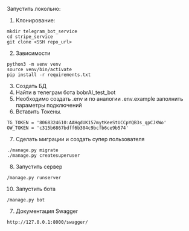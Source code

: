 
Запустить локольно:

1. Клонирование:
``` 
mkdir telegram_bot_service
cd stripe_service
git clone <SSH repo_url>
```

2. Зависимости
```
python3 -m venv venv
source venv/bin/activate
pip install -r requirements.txt
```

3. Создать БД
4. Найти в телеграм бота bobrAI_test_bot
5. Необходимо создать .env и по аналогии .env.example заполнить параметры подключений
6. Вставить Токены. 
```
TG_TOKEN = '8068324610:AAHqdUK157mytKeeStUCCpYQB3s_qpCJKWo'
OW_TOKEN = 'c315b6867bdff6b304c9bcfb6ce9b574'
```
7. Сделать миграции и создать супер пользователя

```
./manage.py migrate
./manage.py createsuperuser
```
8. Запустить сервер
   
```
/manage.py runserver
```
10. Запустить бота
    
```
/manage.py bot
```

7. Документация Swagger
```
http://127.0.0.1:8000/swagger/
```
